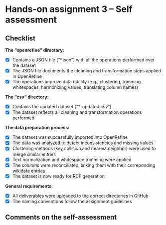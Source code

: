 # Hands-on assignment 3 – Self assessment

## Checklist

**The “openrefine” directory:**

- [X] Contains a JSON file (“*.json”) with all the operations performed over the dataset  
- [X] The JSON file documents the cleaning and transformation steps applied in OpenRefine  
- [X] The operations improve data quality (e.g., clustering, trimming whitespaces, harmonizing values, translating column names)

**The “csv” directory:**

- [X] Contains the updated dataset (“*-updated.csv”)  
- [X] The dataset reflects all cleaning and transformation operations performed  

**The data preparation process:**

- [X] The dataset was successfully imported into OpenRefine  
- [X] The data was analyzed to detect inconsistencies and missing values  
- [X] Clustering methods (key collision and nearest neighbor) were used to merge similar entries  
- [X] Text normalization and whitespace trimming were applied
- [X] The columns were reconciliated, linking them with their correponding wikidata entries
- [X] The dataset is now ready for RDF generation

**General requirements:**

- [X] All deliverables were uploaded to the correct directories in GitHub  
- [X] The naming conventions follow the assignment guidelines  

## Comments on the self-assessment